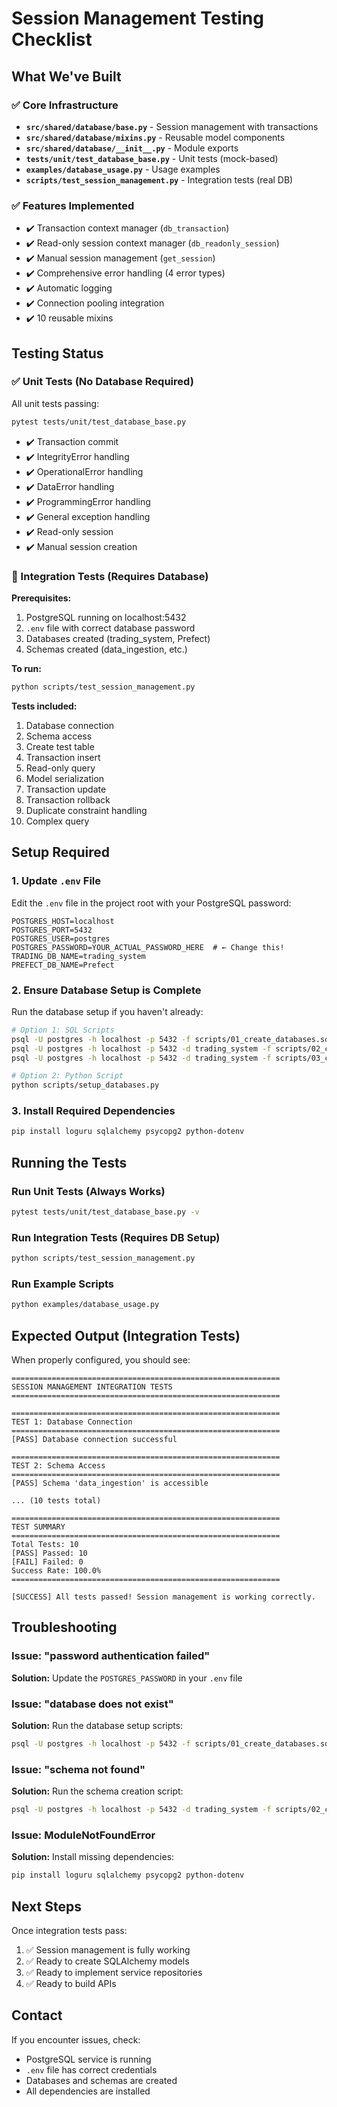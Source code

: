 # Session Management Testing Checklist

## What We've Built

### ✅ Core Infrastructure
- **`src/shared/database/base.py`** - Session management with transactions
- **`src/shared/database/mixins.py`** - Reusable model components
- **`src/shared/database/__init__.py`** - Module exports
- **`tests/unit/test_database_base.py`** - Unit tests (mock-based)
- **`examples/database_usage.py`** - Usage examples
- **`scripts/test_session_management.py`** - Integration tests (real DB)

### ✅ Features Implemented
- ✔️ Transaction context manager (`db_transaction`)
- ✔️ Read-only session context manager (`db_readonly_session`)
- ✔️ Manual session management (`get_session`)
- ✔️ Comprehensive error handling (4 error types)
- ✔️ Automatic logging
- ✔️ Connection pooling integration
- ✔️ 10 reusable mixins

## Testing Status

### ✅ Unit Tests (No Database Required)
All unit tests passing:
```bash
pytest tests/unit/test_database_base.py
```

- ✔️ Transaction commit
- ✔️ IntegrityError handling
- ✔️ OperationalError handling
- ✔️ DataError handling
- ✔️ ProgrammingError handling
- ✔️ General exception handling
- ✔️ Read-only session
- ✔️ Manual session creation

### 🔄 Integration Tests (Requires Database)

**Prerequisites:**
1. PostgreSQL running on localhost:5432
2. `.env` file with correct database password
3. Databases created (trading_system, Prefect)
4. Schemas created (data_ingestion, etc.)

**To run:**
```bash
python scripts/test_session_management.py
```

**Tests included:**
1. Database connection
2. Schema access
3. Create test table
4. Transaction insert
5. Read-only query
6. Model serialization
7. Transaction update
8. Transaction rollback
9. Duplicate constraint handling
10. Complex query

## Setup Required

### 1. Update `.env` File

Edit the `.env` file in the project root with your PostgreSQL password:

```env
POSTGRES_HOST=localhost
POSTGRES_PORT=5432
POSTGRES_USER=postgres
POSTGRES_PASSWORD=YOUR_ACTUAL_PASSWORD_HERE  # ← Change this!
TRADING_DB_NAME=trading_system
PREFECT_DB_NAME=Prefect
```

### 2. Ensure Database Setup is Complete

Run the database setup if you haven't already:

```bash
# Option 1: SQL Scripts
psql -U postgres -h localhost -p 5432 -f scripts/01_create_databases.sql
psql -U postgres -h localhost -p 5432 -d trading_system -f scripts/02_create_core_tables.sql
psql -U postgres -h localhost -p 5432 -d trading_system -f scripts/03_create_indexes.sql

# Option 2: Python Script
python scripts/setup_databases.py
```

### 3. Install Required Dependencies

```bash
pip install loguru sqlalchemy psycopg2 python-dotenv
```

## Running the Tests

### Run Unit Tests (Always Works)
```bash
pytest tests/unit/test_database_base.py -v
```

### Run Integration Tests (Requires DB Setup)
```bash
python scripts/test_session_management.py
```

### Run Example Scripts
```bash
python examples/database_usage.py
```

## Expected Output (Integration Tests)

When properly configured, you should see:

```
============================================================
SESSION MANAGEMENT INTEGRATION TESTS
============================================================

============================================================
TEST 1: Database Connection
============================================================
[PASS] Database connection successful

============================================================
TEST 2: Schema Access
============================================================
[PASS] Schema 'data_ingestion' is accessible

... (10 tests total)

============================================================
TEST SUMMARY
============================================================
Total Tests: 10
[PASS] Passed: 10
[FAIL] Failed: 0
Success Rate: 100.0%
============================================================

[SUCCESS] All tests passed! Session management is working correctly.
```

## Troubleshooting

### Issue: "password authentication failed"
**Solution:** Update the `POSTGRES_PASSWORD` in your `.env` file

### Issue: "database does not exist"
**Solution:** Run the database setup scripts:
```bash
psql -U postgres -h localhost -p 5432 -f scripts/01_create_databases.sql
```

### Issue: "schema not found"
**Solution:** Run the schema creation script:
```bash
psql -U postgres -h localhost -p 5432 -d trading_system -f scripts/02_create_core_tables.sql
```

### Issue: ModuleNotFoundError
**Solution:** Install missing dependencies:
```bash
pip install loguru sqlalchemy psycopg2 python-dotenv
```

## Next Steps

Once integration tests pass:

1. ✅ Session management is fully working
2. ✅ Ready to create SQLAlchemy models
3. ✅ Ready to implement service repositories
4. ✅ Ready to build APIs

## Contact

If you encounter issues, check:
- PostgreSQL service is running
- `.env` file has correct credentials
- Databases and schemas are created
- All dependencies are installed

